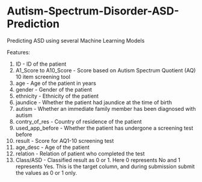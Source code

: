 # Autism-Spectrum-Disorder-ASD-Prediction
Predicting ASD using several Machine Learning Models

Features:
1. ID - ID of the patient
2. A1_Score to A10_Score - Score based on Autism Spectrum Quotient (AQ) 10 item screening tool
3. age - Age of the patient in years
4. gender - Gender of the patient
5. ethnicity - Ethnicity of the patient
6. jaundice - Whether the patient had jaundice at the time of birth
7. autism - Whether an immediate family member has been diagnosed with autism
8. contry_of_res - Country of residence of the patient
9. used_app_before - Whether the patient has undergone a screening test before
10. result - Score for AQ1-10 screening test
11. age_desc - Age of the patient
12. relation - Relation of patient who completed the test
13. Class/ASD - Classified result as 0 or 1. Here 0 represents No and 1 represents Yes. This is the target column, and during submission submit the values as 0 or 1 only.
